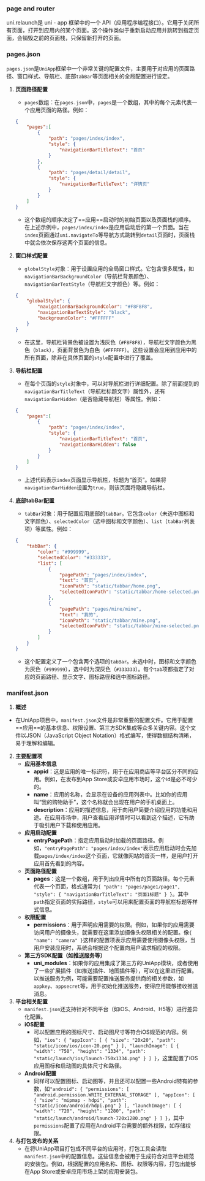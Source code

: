 











### page and router

uni.relaunch是 uni - app 框架中的一个 API（应用程序编程接口）。它用于关闭所有页面，打开到应用内的某个页面。这个操作类似于重新启动应用并跳转到指定页面，会销毁之前的页面栈，只保留新打开的页面。



### pages.json

`pages.json`是`UniApp`框架中一个非常关键的配置文件，主要用于对应用的页面路径、窗口样式、导航栏、底部`tabBar`等页面相关的全局配置进行设定。

1. **页面路径配置**
   - `pages`数组：在`pages.json`中，`pages`是一个数组，其中的每个元素代表一个应用页面的路径。例如：
   ```json
   {
       "pages":[
           {
               "path": "pages/index/index",
               "style": {
                   "navigationBarTitleText": "首页"
               }
           },
           {
               "path": "pages/detail/detail",
               "style": {
                   "navigationBarTitleText": "详情页"
               }
           }
       ]
   }
   ```
   - 这个数组的顺序决定了==应用==启动时的初始页面以及页面栈的顺序。在上述示例中，`pages/index/index`是应用启动后的第一个页面。当在`index`页面通过`uni.navigateTo`等导航方式跳转到`detail`页面时，页面栈中就会依次保存这两个页面的信息。

2. **窗口样式配置**
   - `globalStyle`对象：用于设置应用的全局窗口样式。它包含很多属性，如`navigationBarBackgroundColor`（导航栏背景颜色）、`navigationBarTextStyle`（导航栏文字颜色）等。例如：
   ```json
   {
       "globalStyle": {
           "navigationBarBackgroundColor": "#F8F8F8",
           "navigationBarTextStyle": "black",
           "backgroundColor": "#FFFFFF"
       }
   }
   ```
   - 在这里，导航栏背景色被设置为浅灰色（`#F8F8F8`），导航栏文字颜色为黑色（`black`），页面背景色为白色（`#FFFFFF`）。这些设置会应用到应用中的所有页面，除非在具体页面的`style`配置中进行了覆盖。

3. **导航栏配置**
   - 在每个页面的`style`对象中，可以对导航栏进行详细配置。除了前面提到的`navigationBarTitleText`（导航栏标题文字）属性外，还有`navigationBarHidden`（是否隐藏导航栏）等属性。例如：
   ```json
   {
       "pages":[
           {
               "path": "pages/index/index",
               "style": {
                   "navigationBarTitleText": "首页",
                   "navigationBarHidden": false
               }
           }
       ]
   }
   ```
   - 上述代码表示`index`页面显示导航栏，标题为“首页”。如果将`navigationBarHidden`设置为`true`，则该页面将隐藏导航栏。

4. **底部tabBar配置**
   - `tabBar`对象：用于配置应用底部的`tabBar`。它包含`color`（未选中图标和文字颜色）、`selectedColor`（选中图标和文字颜色）、`list`（`tabBar`列表项）等属性。例如：
   ```json
   {
       "tabBar": {
           "color": "#999999",
           "selectedColor": "#333333",
           "list": [
               {
                   "pagePath": "pages/index/index",
                   "text": "首页",
                   "iconPath": "static/tabbar/home.png",
                   "selectedIconPath": "static/tabbar/home-selected.png"
               },
               {
                   "pagePath": "pages/mine/mine",
                   "text": "我的",
                   "iconPath": "static/tabbar/mine.png",
                   "selectedIconPath": "static/tabbar/mine-selected.png"
               }
           ]
       }
   }
   ```
   - 这个配置定义了一个包含两个选项的`tabBar`。未选中时，图标和文字颜色为灰色（`#999999`），选中时为深灰色（`#333333`）。每个`tab`项都指定了对应的页面路径、显示文字、图标路径和选中图标路径。

### manifest.json

 1. **概述**

   - 在UniApp项目中，`manifest.json`文件是非常重要的配置文件。它用于配置==应用==的基本信息、权限设置、第三方SDK集成等众多关键内容。这个文件以JSON（JavaScript Object Notation）格式编写，使得数据结构清晰，易于理解和编辑。
2. **主要配置项**
   - **应用基本信息**
     - **appid**：这是应用的唯一标识符，用于在应用商店等平台区分不同的应用。例如，在发布到App Store或安卓应用市场时，这个id是必不可少的。
     - **name**：应用的名称，会显示在设备的应用列表中。比如你的应用叫“我的购物助手”，这个名称就会出现在用户的手机桌面上。
     - **description**：应用的描述信息，用于向用户简要介绍应用的功能和用途。在应用市场中，用户查看应用详情时可以看到这个描述，它有助于吸引用户下载和使用应用。
   - **应用启动配置**
     - **entryPagePath**：指定应用启动时加载的页面路径。例如，`"entryPagePath": "pages/index/index"`表示应用启动时会先加载`pages/index/index`这个页面，它就像网站的首页一样，是用户打开应用首先看到的内容。
   - **页面路径配置**
     - **pages**：这是一个数组，用于列出应用中所有的页面路径。每个元素代表一个页面，格式通常为`{ "path": "pages/page1/page1", "style": { "navigationBarTitleText": "页面1标题" } }`。其中`path`指定页面的实际路径，`style`可以用来配置页面的导航栏标题等样式信息。
   - **权限配置**
     - **permissions**：用于声明应用需要的权限。例如，如果你的应用需要访问用户的摄像头，就需要在这里添加摄像头权限相关的配置。像`{ "name": "camera" }`这样的配置项表示应用需要使用摄像头权限，当用户安装应用时，系统会根据这个配置向用户请求相应的权限。
   - **第三方SDK配置（如推送服务等）**
     - **uni_modules**：如果你的应用集成了第三方的UniApp模块，或者使用了一些扩展插件（如推送插件、地图插件等），可以在这里进行配置。以推送服务为例，可能需要配置推送服务提供商的相关参数，如`appkey`、`appsecret`等，用于初始化推送服务，使得应用能够接收推送消息。
3. **平台相关配置**
   - `manifest.json`还支持针对不同平台（如iOS、Android、H5等）进行差异化配置。
   - **iOS配置**
     - 可以配置应用的图标尺寸、启动图尺寸等符合iOS规范的内容。例如，`"ios": { "appIcon": [ { "size": "20x20", "path": "static/icon/ios/icon-20.png" } ], "launchImage": [ { "width": "750", "height": "1334", "path": "static/launch/ios/launch-750x1334.png" } ] }`，这里配置了iOS应用图标和启动图的具体尺寸和路径。
   - **Android配置**
     - 同样可以配置图标、启动图等，并且还可以配置一些Android特有的参数，如`"android": { "permissions": [ "android.permission.WRITE_EXTERNAL_STORAGE" ], "appIcon": [ { "size": "mipmap - hdpi", "path": "static/icon/android/hdpi.png" } ], "launchImage": [ { "width": "720", "height": "1280", "path": "static/launch/android/launch-720x1280.png" } ] }`，其中`permissions`配置了应用在Android平台需要的额外权限，如存储权限。
4. **与打包发布的关系**
   - 在将UniApp项目打包成不同平台的应用时，打包工具会读取`manifest.json`中的配置信息。这些信息会被用于生成符合对应平台规范的安装包。例如，根据配置的应用名称、图标、权限等内容，打包出能够在App Store或安卓应用市场上架的应用安装包。